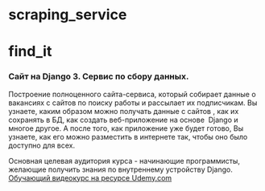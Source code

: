 # scraping_service
# find_it 

### Сайт на Django 3. Сервис по сбору данных. 
Построение полноценного сайта-сервиса, который собирает данные о  вакансиях с сайтов по поиску работы и рассылает их подписчикам. 
Вы узнаете, каким образом можно получать данные с сайтов , как их сохранять в БД, как создать веб-приложение на основе  Django и многое другое. 
А после того, как приложение уже будет готово, Вы узнаете, как его можно разместить в интернете так, чтобы оно было доступно для всех. 

Основная целевая аудитория курса - начинающие программисты, желающие получить знания по внутреннему устройству Django.
[Обучающий видеокурс на ресурсе Udemy.com](https://www.udemy.com/course/site-on-django-3/)
